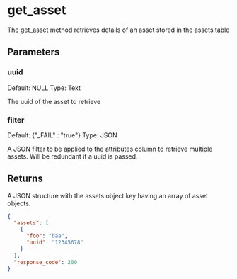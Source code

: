 # get_asset

The get_asset method retrieves details of an asset stored in the assets table

## Parameters

### uuid

Default: NULL
Type: Text

The uuid of the asset to retrieve

### filter

Default: {"_FAIL" : "true"}
Type: JSON

A JSON filter to be applied to the attributes column to retrieve multiple assets. Will be redundant if a uuid is passed.

## Returns

A JSON structure with the assets object key having an array of asset objects.

```json
{
  "assets": [
    {
      "foo": "baa",
      "uuid": "12345678"
    }
  ],
  "response_code": 200
}
```